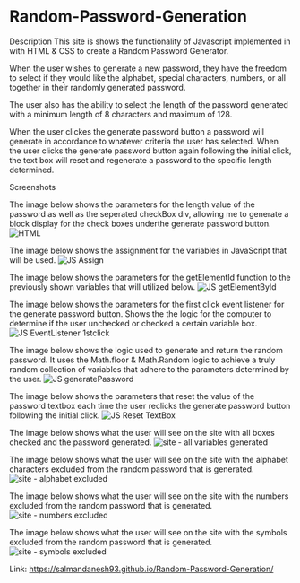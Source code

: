 # Random-Password-Generation

Description
This site is shows the functionality of Javascript implemented in with HTML & CSS to create a Random Password Generator.

When the user wishes to generate a new password, they have the freedom to select if they would like the alphabet, special characters, numbers, or all together in their randomly generated password.

The user also has the ability to select the length of the password generated with a minimum length of 8 characters and maximum of 128. 

When the user clickes the generate password button a password will generate in accordance to whatever criteria the user has selected. 
When the user clicks the generate password button again following the initial click, the text box will reset and regenerate a password to the specific length determined. 

Screenshots

The image below shows the parameters for the length value of the password as well as the seperated checkBox div, allowing me to generate a block display for the check boxes underthe generate password button.
![HTML](https://user-images.githubusercontent.com/107973681/180890266-ce2c939e-734b-4a02-a18d-2d76a9265913.png)

The image below shows the assignment for the variables in JavaScript that will be used.
![JS Assign](https://user-images.githubusercontent.com/107973681/180890677-b7219b01-0fe8-4705-b47a-d1a90039f6db.png)

The image below shows the parameters for the getElementId function to the previously shown variables that will utilized below.
![JS getElementById](https://user-images.githubusercontent.com/107973681/180890777-97dbe130-fe18-4bef-ac77-f52fca6108f9.png)

The image below shows the parameters for the first click event listener for the generate password button.
Shows the the logic for the computer to determine if the user unchecked or checked a certain variable box.
![JS EventListener 1stclick](https://user-images.githubusercontent.com/107973681/180890846-d72ffb9e-fe33-4394-b8cc-275ab174f9e2.png)

The image below shows the logic used to generate and return the random password. It uses the Math.floor & Math.Random logic to achieve a truly random collection of variables that adhere to the parameters determined by the user.
![JS generatePassword](https://user-images.githubusercontent.com/107973681/180890969-c98c23a8-da86-4d8b-adcb-677d281ee87e.png)

The image below shows the parameters that reset the value of the password textbox each time the user reclicks the generate password button following the initial click.
![JS Reset TextBox](https://user-images.githubusercontent.com/107973681/180891065-70920ed1-925c-4889-8652-10e90ebccd94.png)

The image below shows what the user will see on the site with all boxes checked and the password generated.
![site - all variables generated](https://user-images.githubusercontent.com/107973681/180891137-33b1c499-1de5-4ff6-b731-5e3060aa9b42.png)

The image below shows what the user will see on the site with the alphabet characters excluded from the random password that is generated.
![site - alphabet excluded](https://user-images.githubusercontent.com/107973681/180891223-2872795d-d80f-430a-845a-1127389eb4ca.png)

The image below shows what the user will see on the site with the numbers excluded from the random password that is generated.
![site - numbers excluded](https://user-images.githubusercontent.com/107973681/180891308-62d22ad1-6cb5-44ae-9e49-a62950a69a0e.png)

The image below shows what the user will see on the site with the symbols excluded from the random password that is generated.
![site - symbols excluded](https://user-images.githubusercontent.com/107973681/180891331-13660b85-25eb-4d8e-87cc-fa4ce7cf40ae.png)

Link: https://salmandanesh93.github.io/Random-Password-Generation/
